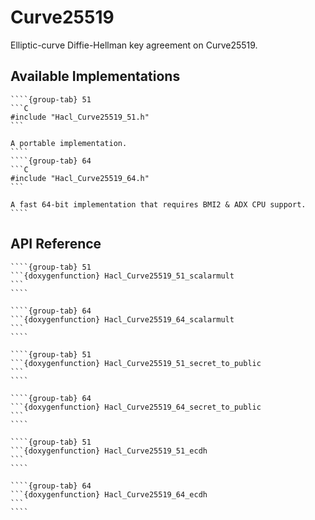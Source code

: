 # Curve25519

Elliptic-curve Diffie-Hellman key agreement on Curve25519.

## Available Implementations

`````{tabs}
````{group-tab} 51
```C
#include "Hacl_Curve25519_51.h"
```

A portable implementation.
````
````{group-tab} 64
```C
#include "Hacl_Curve25519_64.h"
```

A fast 64-bit implementation that requires BMI2 & ADX CPU support.
````
`````

## API Reference

`````{tabs}
````{group-tab} 51
```{doxygenfunction} Hacl_Curve25519_51_scalarmult
```
````

````{group-tab} 64
```{doxygenfunction} Hacl_Curve25519_64_scalarmult
```
````
`````

`````{tabs}
````{group-tab} 51
```{doxygenfunction} Hacl_Curve25519_51_secret_to_public
```
````

````{group-tab} 64
```{doxygenfunction} Hacl_Curve25519_64_secret_to_public
```
````
`````

`````{tabs}
````{group-tab} 51
```{doxygenfunction} Hacl_Curve25519_51_ecdh
```
````

````{group-tab} 64
```{doxygenfunction} Hacl_Curve25519_64_ecdh
```
````
`````

